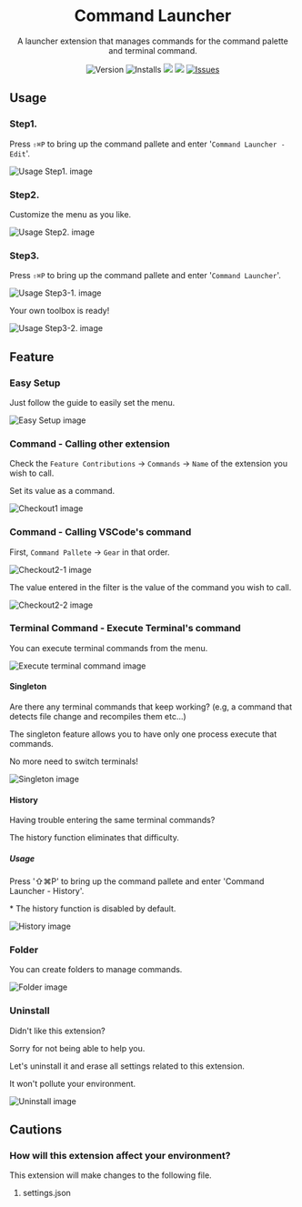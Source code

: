 <div align="center" style="text-align:center;">
	<h1>Command Launcher</h1>
	<p>A launcher extension that manages commands for the command palette and terminal command.</p>
	<div>
		<img alt="Version" src="https://img.shields.io/github/package-json/version/angelmaneuver/command-launcher?color=blue" />
		<img alt="Installs" src="https://img.shields.io/visual-studio-marketplace/i/Angelmaneuver.command-launcher" />
		<a href="https://codeclimate.com/github/Angelmaneuver/command-launcher/maintainability"><img src="https://api.codeclimate.com/v1/badges/423732b5edf0ced05786/maintainability" /></a>
		<a href="https://codeclimate.com/github/Angelmaneuver/command-launcher/test_coverage"><img src="https://api.codeclimate.com/v1/badges/423732b5edf0ced05786/test_coverage" /></a>
		<a href="https://github.com/Angelmaneuver/wallpaper-setting/issues">
			<img alt="Issues" src="https://img.shields.io/github/issues/Angelmaneuver/command-launcher?color=#86D492" />
		</a>
	</div>
</div>

## Usage
### Step1.
Press `⇧⌘P` to bring up the command pallete and enter '`Command Launcher - Edit`'.

![Usage Step1. image](resource/readme/usage1.png)

### Step2.
Customize the menu as you like.

![Usage Step2. image](resource/readme/usage2.png)

### Step3.
Press `⇧⌘P` to bring up the command pallete and enter '`Command Launcher`'.

![Usage Step3-1. image](resource/readme/usage3-1.png)

Your own toolbox is ready!

![Usage Step3-2. image](resource/readme/usage3-2.png)

## Feature
### Easy Setup
Just follow the guide to easily set the menu.

![Easy Setup image](resource/readme/demo1.gif)

### Command - Calling other extension
Check the `Feature Contributions` -> `Commands` -> `Name` of the extension you wish to call.

Set its value as a command.

![Checkout1 image](resource/readme/demo2.png)

### Command - Calling VSCode's command
First, `Command Pallete` -> `Gear` in that order.

![Checkout2-1 image](resource/readme/demo3.png)

The value entered in the filter is the value of the command you wish to call.

![Checkout2-2 image](resource/readme/demo4.png)

### Terminal Command - Execute Terminal's command
You can execute terminal commands from the menu.

![Execute terminal command image](resource/readme/demo7.gif)

#### Singleton
Are there any terminal commands that keep working? (e.g, a command that detects file change and recompiles them etc...)

The singleton feature allows you to have only one process execute that commands.

No more need to switch terminals!

![Singleton image](resource/readme/demo9.gif)

#### History
Having trouble entering the same terminal commands?

The history function eliminates that difficulty.

##### Usage
Press '⇧⌘P' to bring up the command pallete and enter 'Command Launcher - History'.

\* The history function is disabled by default.

![History image](resource/readme/demo8.png)

### Folder
You can create folders to manage commands.

![Folder image](resource/readme/demo5.gif)

### Uninstall
Didn't like this extension?

Sorry for not being able to help you.

Let's uninstall it and erase all settings related to this extension.

It won't pollute your environment.

![Uninstall image](resource/readme/demo6.gif)

## Cautions
### How will this extension affect your environment?
This extension will make changes to the following file.

1. settings.json
